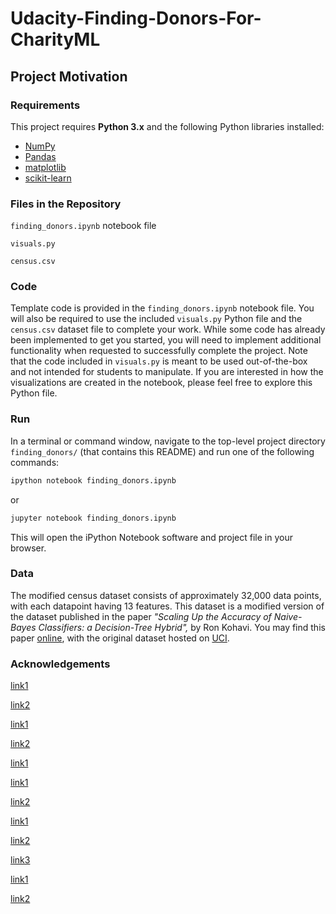 # Udacity-Finding-Donors-For-CharityML


## Project Motivation



### Requirements

This project requires **Python 3.x** and the following Python libraries installed:

- [NumPy](http://www.numpy.org/)
- [Pandas](http://pandas.pydata.org)
- [matplotlib](http://matplotlib.org/)
- [scikit-learn](http://scikit-learn.org/stable/)


### Files in the Repository 

`finding_donors.ipynb` notebook file

 `visuals.py`  
 
 `census.csv` 

### Code

Template code is provided in the `finding_donors.ipynb` notebook file. You will also be required to use the included `visuals.py` Python file and the `census.csv` dataset file to complete your work. While some code has already been implemented to get you started, you will need to implement additional functionality when requested to successfully complete the project. Note that the code included in `visuals.py` is meant to be used out-of-the-box and not intended for students to manipulate. If you are interested in how the visualizations are created in the notebook, please feel free to explore this Python file.

### Run

In a terminal or command window, navigate to the top-level project directory `finding_donors/` (that contains this README) and run one of the following commands:

```bash
ipython notebook finding_donors.ipynb
```  
or
```bash
jupyter notebook finding_donors.ipynb
```

This will open the iPython Notebook software and project file in your browser.

### Data

The modified census dataset consists of approximately 32,000 data points, with each datapoint having 13 features. This dataset is a modified version of the dataset published in the paper *"Scaling Up the Accuracy of Naive-Bayes Classifiers: a Decision-Tree Hybrid",* by Ron Kohavi. You may find this paper [online](https://www.aaai.org/Papers/KDD/1996/KDD96-033.pdf), with the original dataset hosted on [UCI](https://archive.ics.uci.edu/ml/datasets/Census+Income).

### Acknowledgements

[link1](https://en.wikipedia.org/wiki/Random_forest)

[link2](https://www.mygreatlearning.com/blog/random-forest-algorithm/)


[link1](https://www.geeksforgeeks.org/advantages-and-disadvantages-of-logistic-regression/)

[link2](https://en.wikipedia.org/wiki/Logistic_regression#:~:text=Logistic%20regression%20is%20a%20statistical,a%20form%20of%20binary%20regression)

[link1](https://blog.paperspace.com/adaboost-optimizer/)

[link1](https://dhirajkumarblog.medium.com/top-4-advantages-and-disadvantages-of-support-vector-machine-or-svm-a3c06a2b107)

[link2](https://www.kdnuggets.com/2017/02/yhat-support-vector-machine.html#:~:text=SVM%20is%20a%20supervised%20machine,boundary%20between%20the%20possible%20outputs.)


[link1](https://en.wikipedia.org/wiki/Gradient_boosting)

[link2](https://corporatefinanceinstitute.com/resources/knowledge/other/boosting/)

[link3](https://medium.com/gradient-boosting-working-limitations-time/gradient-boosting-working-and-applications-28e8d4ba866d)

[link1](https://en.wikipedia.org/wiki/Bootstrap_aggregating)

[link2](https://corporatefinanceinstitute.com/resources/knowledge/other/bagging-bootstrap-aggregation/)
